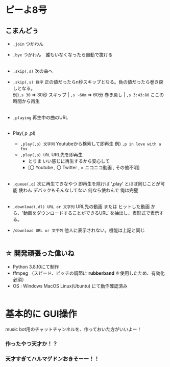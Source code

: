 # ピーよ8号

## こまんどぅ

- `,join` つかわん
- `,bye` つかわん　誰もいなくなったら自動で抜ける<br><br>

- `,skip(,s)` 次の曲へ 
- `,skip(,s) 数字` 正の値だったらn秒スキップとなる。負の値だったら巻き戻しとなる。<br>
               例)`,s 30` => 30秒 スキップ | `,s -60m` => 60分 巻き戻し | `,s 3:43:88` ここの時間から再生<br><br>
               
- `,playing` 再生中の曲のURL<br><br>

- Play(,p ,pl)
  - `,play(,p) 文字列` Youtubeから検索して即再生 例) `,p in love with a fox`
  - `,play(,p) URL` URL先を即再生
    - とりま いい感じに再生するから安心して
    - [〇 Youtube , 〇 Twitter , × ニコニコ動画 , その他不明]<br><br>

- `,queue(,q)` 次に再生てきなやつ 即再生を除けば ',play' とほぼ同じことが可能 使わん デバックもそんなしてない 何なら使わんで 俺は完璧<br><br>
    
- `,download(,dl) URL or 文字列` URL先の動画 または ヒットした動画 から、'動画をダウンロードすることができるURL' を抽出し、表形式で表示する。
- `/download URL or 文字列` 他人に表示されない。機能は上記と同じ<br><br>


## ☆ 開発頑張った偉いね
- Python 3.8.10にて制作
- ffmpeg （スピード、ピッチの調節に **rubberband** を使用したため、有効化必須）
- OS : Windows MacOS Linux(Ubuntu) にて動作確認済み<br><br>


# 基本的に GUI操作
music bot用のチャットチャンネルを、作っておいた方がいいよー！
### 作ったやつ天才か！？
### 天才すぎてハルマゲドンおきそーー！！
